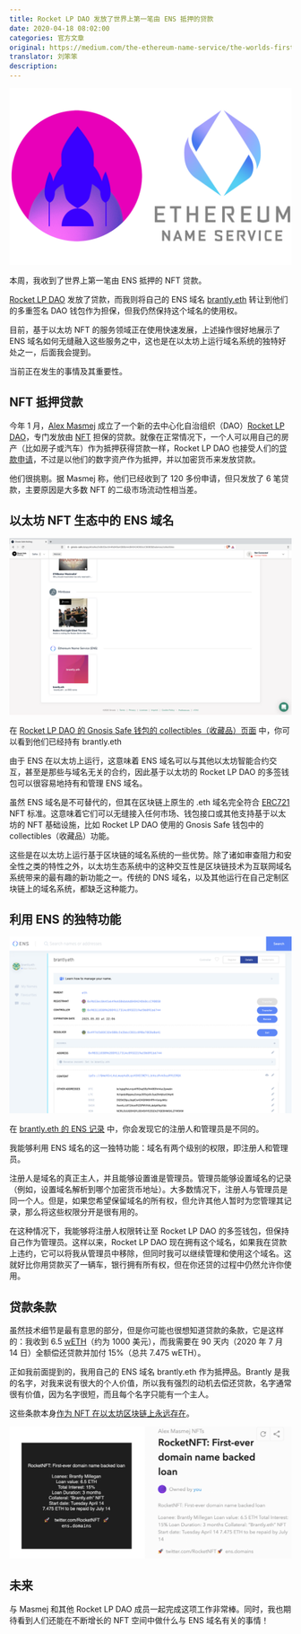 ```yaml
---
title: Rocket LP DAO 发放了世界上第一笔由 ENS 抵押的贷款
date: 2020-04-18 08:02:00
categories: 官方文章
original: https://medium.com/the-ethereum-name-service/the-worlds-first-ens-backed-loan-with-rocket-lp-dao-f24dc4b4019
translator: 刘笨笨
description: 
---
```


![](/images/news/2020-04-18-the-world-first-ens-backed-loan-with-rocket-lp-dao/01.png)

本周，我收到了世界上第一笔由 ENS 抵押的 NFT 贷款。

[Rocket LP DAO](https://twitter.com/RocketNFT) 发放了贷款，而我则将自己的 ENS 域名 [brantly.eth](https://app.ens.domains/name/brantly.eth) 转让到他们的多重签名 DAO 钱包作为担保，但我仍然保持这个域名的使用权。

目前，基于以太坊 NFT 的服务领域正在使用快速发展，上述操作很好地展示了 ENS 域名如何无缝融入这些服务之中，这也是在以太坊上运行域名系统的独特好处之一，后面我会提到。

当前正在发生的事情及其重要性。

## NFT 抵押贷款

今年 1 月，[Alex Masmej](https://twitter.com/AlexMasmej) 成立了一个新的去中心化自治组织（DAO）[Rocket LP DAO](https://daohaus.club/dao/v1/0xa9ade79ab198a579772dd5e310ea28643e4a4421)，专门发放由 [NFT](https://decentraland.org/blog/technology/what-are-nfts/) 担保的贷款。就像在正常情况下，一个人可以用自己的房产（比如房子或汽车）作为抵押获得贷款一样，Rocket LP DAO 也接受人们的[贷款申请](https://alexandre55.typeform.com/to/Ly9e2t)，不过是以他们的数字资产作为抵押，并以加密货币来发放贷款。

他们很挑剔。据 Masmej 称，他们已经收到了 120 多份申请，但只发放了 6 笔贷款，主要原因是大多数 NFT 的二级市场流动性相当差。

## 以太坊 NFT 生态中的 ENS 域名

![Rocket LP DAO 的 Gnosis Safe 钱包的 collectibles（收藏品）页面](/images/news/2020-04-18-the-world-first-ens-backed-loan-with-rocket-lp-dao/02.png)

在 [Rocket LP DAO 的 Gnosis Safe 钱包的 collectibles（收藏品）页面](https://gnosis-safe.io/app/#/safes/0x9b53ec0A4fa649eA5B6bAAd840424D60ccC9085B/balances/collectibles) 中，你可以看到他们已经持有 brantly.eth

由于 ENS 在以太坊上运行，这意味着 ENS 域名可以与其他以太坊智能合约交互，甚至是那些与域名无关的合约，因此基于以太坊的 Rocket LP DAO 的多签钱包可以很容易地持有和管理 ENS 域名。

虽然 ENS 域名是不可替代的，但其在区块链上原生的 .eth 域名完全符合 [ERC721](http://erc721.org/) NFT 标准。这意味着它们可以无缝接入任何市场、钱包接口或其他支持基于以太坊的 NFT 基础设施，比如 Rocket LP DAO 使用的 Gnosis Safe 钱包中的 collectibles（收藏品）功能。

这些是在以太坊上运行基于区块链的域名系统的一些优势。除了诸如审查阻力和安全性之类的特性之外，以太坊生态系统中的这种交互性是区块链技术为互联网域名系统带来的最有趣的新功能之一。传统的 DNS 域名，以及其他运行在自己定制区块链上的域名系统，都缺乏这种能力。

## 利用 ENS 的独特功能

![](/images/news/2020-04-18-the-world-first-ens-backed-loan-with-rocket-lp-dao/03.png)

在 [brantly.eth 的 ENS 记录](https://app.ens.domains/name/brantly.eth) 中，你会发现它的注册人和管理员是不同的。

我能够利用 ENS 域名的这一独特功能：域名有两个级别的权限，即注册人和管理员。

注册人是域名的真正主人，并且能够设置谁是管理员。管理员能够设置域名的记录（例如，设置域名解析到哪个加密货币地址）。大多数情况下，注册人与管理员是同一个人。但是，如果您希望保留域名的所有权，但允许其他人暂时为您管理其记录，那么将这些权限分开是很有用的。

在这种情况下，我能够将注册人权限转让至 Rocket LP DAO 的多签钱包，但保持自己作为管理员。这样以来，Rocket LP DAO 现在拥有这个域名，如果我在贷款上违约，它可以将我从管理员中移除，但同时我可以继续管理和使用这个域名。这就好比你用贷款买了一辆车，银行拥有所有权，但在你还贷的过程中仍然允许你使用。

## 贷款条款

虽然技术细节是最有意思的部分，但是你可能也很想知道贷款的条款，它是这样的：我收到 6.5 [wETH](https://weth.io/)（约为 1000 美元），而我需要在 90 天内（2020 年 7 月 14 日）全额偿还贷款并加付 15%（总共 7.475 wETH）。

正如我前面提到的，我用自己的 ENS 域名 brantly.eth 作为抵押品。Brantly 是我的名字，对我来说有很大的个人价值，所以我有强烈的动机去偿还贷款，名字通常很有价值，因为名字很短，而且每个名字只能有一个主人。

这些条款本身[作为 NFT 在以太坊区块链上永远存在](https://opensea.io/assets/0x3cf8695c5cb6caa78d9c7fc9fa34bc8271483a1a/26)。

![](/images/news/2020-04-18-the-world-first-ens-backed-loan-with-rocket-lp-dao/04.png)

## 未来

与 Masmej 和其他 Rocket LP DAO 成员一起完成这项工作非常棒。同时，我也期待看到人们还能在不断增长的 NFT 空间中做什么与 ENS 域名有关的事情！
